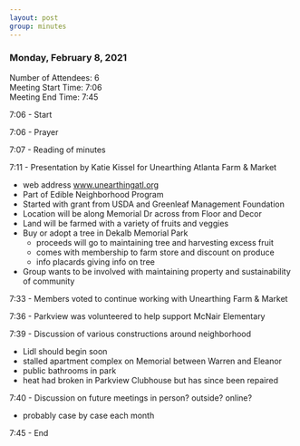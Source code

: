 ```yaml
---
layout: post
group: minutes
---
```


### Monday, February 8, 2021  

Number of Attendees: 6  
Meeting Start Time: 7:06  
Meeting End Time: 7:45  


7:06 - Start

7:06 - Prayer

7:07 - Reading of minutes

7:11 - Presentation by Katie Kissel for Unearthing Atlanta Farm & Market
- web address www.unearthingatl.org
- Part of Edible Neighborhood Program
- Started with grant from USDA and Greenleaf Management Foundation
- Location will be along Memorial Dr across from Floor and Decor
- Land will be farmed with a variety of fruits and veggies
- Buy or adopt a tree in Dekalb Memorial Park
  - proceeds will go to maintaining tree and harvesting excess fruit
  - comes with membership to farm store and discount on produce
  - info placards giving info on tree
- Group wants to be involved with maintaining property and sustainability of community

7:33 - Members voted to continue working with Unearthing Farm & Market

7:36 - Parkview was volunteered to help support McNair Elementary

7:39 - Discussion of various constructions around neighborhood
- Lidl should begin soon
- stalled apartment complex on Memorial between Warren and Eleanor
- public bathrooms in park
- heat had broken in Parkview Clubhouse but has since been repaired

7:40 - Discussion on future meetings in person? outside? online?
- probably case by case each month

7:45 - End